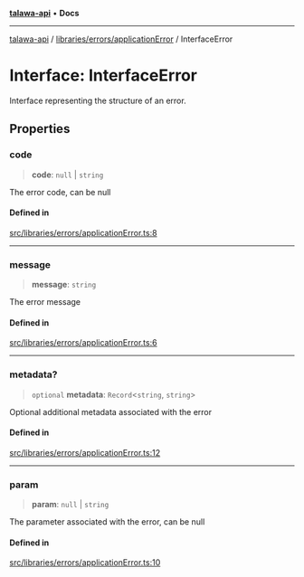 [**talawa-api**](../../../../README.md) • **Docs**

***

[talawa-api](../../../../modules.md) / [libraries/errors/applicationError](../README.md) / InterfaceError

# Interface: InterfaceError

Interface representing the structure of an error.

## Properties

### code

> **code**: `null` \| `string`

The error code, can be null

#### Defined in

[src/libraries/errors/applicationError.ts:8](https://github.com/PalisadoesFoundation/talawa-api/blob/6712e9940a5702665afc506fa9f6e9d7e1dc7991/src/libraries/errors/applicationError.ts#L8)

***

### message

> **message**: `string`

The error message

#### Defined in

[src/libraries/errors/applicationError.ts:6](https://github.com/PalisadoesFoundation/talawa-api/blob/6712e9940a5702665afc506fa9f6e9d7e1dc7991/src/libraries/errors/applicationError.ts#L6)

***

### metadata?

> `optional` **metadata**: `Record`\<`string`, `string`\>

Optional additional metadata associated with the error

#### Defined in

[src/libraries/errors/applicationError.ts:12](https://github.com/PalisadoesFoundation/talawa-api/blob/6712e9940a5702665afc506fa9f6e9d7e1dc7991/src/libraries/errors/applicationError.ts#L12)

***

### param

> **param**: `null` \| `string`

The parameter associated with the error, can be null

#### Defined in

[src/libraries/errors/applicationError.ts:10](https://github.com/PalisadoesFoundation/talawa-api/blob/6712e9940a5702665afc506fa9f6e9d7e1dc7991/src/libraries/errors/applicationError.ts#L10)
